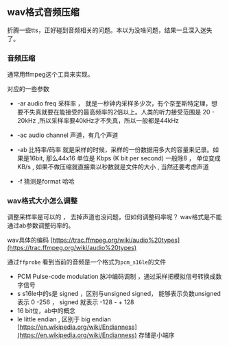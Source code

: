 ## wav格式音频压缩

折腾一些tts，正好碰到音频相关的问题。本以为没啥问题，结果一旦深入迷失了。

### 音频压缩

通常用ffmpeg这个工具来实现。

对应的一些参数

* -ar audio freq 采样率 ， 就是一秒钟内采样多少次，有个奈奎斯特定理，想要不失真就要在能接受的最高频率的2倍以上。人类的听力接受范围是 20 - 20kHz ,所以采样率要40kHz才不失真，所以一般都是44kHz 
* -ac audio channel 声道，有几个声道
* -ab 比特率/码率 就是采样的时候，采样的一份数据用多大的容量来记录。如果是16bit, 那么44x16 单位是 Kbps (K bit per second) 一般除8 ， 单位变成 KB/s , 如果不做压缩就直接乘以秒数就是文件的大小 , 当然还要考虑声道

* -f 猜测是format 哈哈

### wav格式大小怎么调整

调整采样率是可以的 ， 去掉声道也没问题，但如何调整码率呢？ wav格式是不能通过ab参数调整码率的。

wav具体的编码 [https://trac.ffmpeg.org/wiki/audio%20types](https://trac.ffmpeg.org/wiki/audio%20types)

通过`ffprobe` 看到当前的音频是一个格式为`pcm_s16le`的文件

* PCM Pulse-code modulation 脉冲编码调制 ，通过采样把模拟信号转换成数字信号
* s s16le中的s是 signed ，区别与unsigned signed， 能够表示负数unsigned 表示 0 -256 ， signed 就表示 -128 - + 128
* 16 bit位，ab中的概念
* le little endian , 区别于 big endian [https://en.wikipedia.org/wiki/Endianness](https://en.wikipedia.org/wiki/Endianness) 存储是小端序
